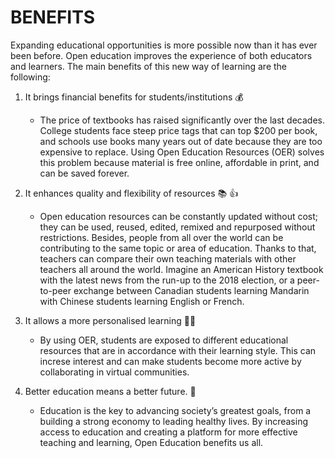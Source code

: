 # BENEFITS 

Expanding educational opportunities is more possible now than it has ever been before. Open education improves the experience of both educators and learners. The main benefits of this new way of learning are the following: 

1. It brings financial benefits for students/institutions :moneybag:
   - The price of textbooks has raised significantly over the last decades. College students face steep price tags that can top $200 per book, and schools use books many years out of date because they are too expensive to replace. Using Open Education Resources (OER) solves this problem because material is free online, affordable in print, and can be saved forever. 

2. It enhances quality and flexibility of resources :books: :+1:
   - Open education resources can be constantly updated without cost; they can be used, reused, edited, remixed and repurposed
without restrictions. Besides, people from all over the world can be contributing to the same topic or area of education. Thanks to that, teachers can compare their own teaching materials with other teachers all around the world. Imagine an American History textbook with the latest news from the run-up to the 2018 election, or a peer-to-peer exchange between Canadian students learning Mandarin with Chinese students learning English or French. 

3.  It allows a more personalised learning :ok_woman:
    - By using OER, students are exposed to different educational resources that are in accordance with their learning style. This can increse interest and can make students become more active by collaborating in virtual communities. 

4. Better education means a better future. :rainbow:
   - Education is the key to advancing society’s greatest goals, from a building a strong economy to leading healthy lives. By increasing access to education and creating a platform for more effective teaching and learning, Open Education benefits us all.

